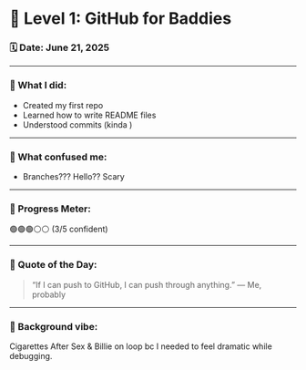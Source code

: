 # 🧠 Level 1: GitHub for Baddies

### 🗓️ Date: June 21, 2025

---

### 🎯 What I did:
- Created my first repo
- Learned how to write README files
- Understood commits (kinda )

---

### 🤯 What confused me:
- Branches??? Hello?? Scary

---

### 😤 Progress Meter:
🟢🟢🟢⚪⚪ (3/5 confident)

---

### 💬 Quote of the Day:
> “If I can push to GitHub, I can push through anything.” — Me, probably

---

### 🎵 Background vibe:
Cigarettes After Sex & Billie on loop bc I needed to feel dramatic while debugging.
